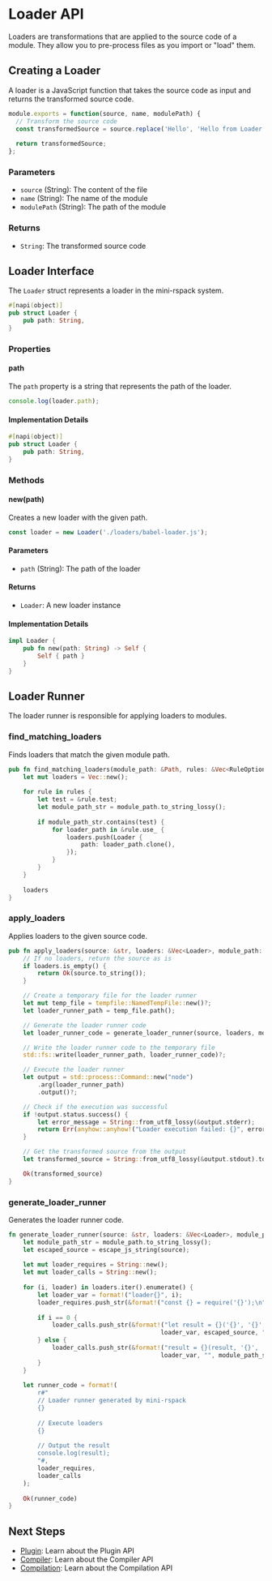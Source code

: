 # Loader API

Loaders are transformations that are applied to the source code of a module. They allow you to pre-process files as you import or "load" them.

## Creating a Loader

A loader is a JavaScript function that takes the source code as input and returns the transformed source code.

```javascript
module.exports = function(source, name, modulePath) {
  // Transform the source code
  const transformedSource = source.replace('Hello', 'Hello from Loader');
  
  return transformedSource;
};
```

### Parameters

- `source` (String): The content of the file
- `name` (String): The name of the module
- `modulePath` (String): The path of the module

### Returns

- `String`: The transformed source code

## Loader Interface

The `Loader` struct represents a loader in the mini-rspack system.

```rust
#[napi(object)]
pub struct Loader {
    pub path: String,
}
```

### Properties

#### path

The `path` property is a string that represents the path of the loader.

```javascript
console.log(loader.path);
```

#### Implementation Details

```rust
#[napi(object)]
pub struct Loader {
    pub path: String,
}
```

### Methods

#### new(path)

Creates a new loader with the given path.

```javascript
const loader = new Loader('./loaders/babel-loader.js');
```

#### Parameters

- `path` (String): The path of the loader

#### Returns

- `Loader`: A new loader instance

#### Implementation Details

```rust
impl Loader {
    pub fn new(path: String) -> Self {
        Self { path }
    }
}
```

## Loader Runner

The loader runner is responsible for applying loaders to modules.

### find_matching_loaders

Finds loaders that match the given module path.

```rust
pub fn find_matching_loaders(module_path: &Path, rules: &Vec<RuleOptions>) -> Vec<Loader> {
    let mut loaders = Vec::new();
    
    for rule in rules {
        let test = &rule.test;
        let module_path_str = module_path.to_string_lossy();
        
        if module_path_str.contains(test) {
            for loader_path in &rule.use_ {
                loaders.push(Loader {
                    path: loader_path.clone(),
                });
            }
        }
    }
    
    loaders
}
```

### apply_loaders

Applies loaders to the given source code.

```rust
pub fn apply_loaders(source: &str, loaders: &Vec<Loader>, module_path: &Path) -> Result<String> {
    // If no loaders, return the source as is
    if loaders.is_empty() {
        return Ok(source.to_string());
    }

    // Create a temporary file for the loader runner
    let mut temp_file = tempfile::NamedTempFile::new()?;
    let loader_runner_path = temp_file.path();

    // Generate the loader runner code
    let loader_runner_code = generate_loader_runner(source, loaders, module_path)?;

    // Write the loader runner code to the temporary file
    std::fs::write(loader_runner_path, loader_runner_code)?;

    // Execute the loader runner
    let output = std::process::Command::new("node")
        .arg(loader_runner_path)
        .output()?;

    // Check if the execution was successful
    if !output.status.success() {
        let error_message = String::from_utf8_lossy(&output.stderr);
        return Err(anyhow::anyhow!("Loader execution failed: {}", error_message));
    }

    // Get the transformed source from the output
    let transformed_source = String::from_utf8_lossy(&output.stdout).to_string();

    Ok(transformed_source)
}
```

### generate_loader_runner

Generates the loader runner code.

```rust
fn generate_loader_runner(source: &str, loaders: &Vec<Loader>, module_path: &Path) -> Result<String> {
    let module_path_str = module_path.to_string_lossy();
    let escaped_source = escape_js_string(source);
    
    let mut loader_requires = String::new();
    let mut loader_calls = String::new();
    
    for (i, loader) in loaders.iter().enumerate() {
        let loader_var = format!("loader{}", i);
        loader_requires.push_str(&format!("const {} = require('{}');\n", loader_var, loader.path));
        
        if i == 0 {
            loader_calls.push_str(&format!("let result = {}('{}', '{}', '{}');\n", 
                                          loader_var, escaped_source, "", module_path_str));
        } else {
            loader_calls.push_str(&format!("result = {}(result, '{}', '{}');\n", 
                                          loader_var, "", module_path_str));
        }
    }
    
    let runner_code = format!(
        r#"
        // Loader runner generated by mini-rspack
        {}
        
        // Execute loaders
        {}
        
        // Output the result
        console.log(result);
        "#,
        loader_requires,
        loader_calls
    );
    
    Ok(runner_code)
}
```

## Next Steps

- [Plugin](/api/plugin): Learn about the Plugin API
- [Compiler](/api/compiler): Learn about the Compiler API
- [Compilation](/api/compilation): Learn about the Compilation API

